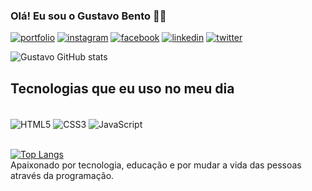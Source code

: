 ### Olá! Eu sou o Gustavo Bento 🖐🏼

[![portfolio](https://img.shields.io/website?label=gustavo.portfolio&style=for-the-badge&url=https://gustavobento.github.io/portfolio/)](https://gustavobento-dev.com.br/)
[![instagram](https://img.shields.io/badge/Instagram-E4405F?style=for-the-badge&logo=instagram&logoColor=white)](https://www.instagram.com/gustavobentto_/)
[![facebook](https://img.shields.io/badge/Facebook-1877F2?style=for-the-badge&logo=facebook&logoColor=white)](https://www.facebook.com/gustavo.bento.16/)
[![linkedin](https://img.shields.io/badge/LinkedIn-0077B5?style=for-the-badge&logo=linkedin&logoColor=white)](https://www.linkedin.com/in/gustavo-bento/)
[![twitter](https://img.shields.io/badge/Twitter-1DA1F2?style=for-the-badge&logo=twitter&logoColor=white)](https://twitter.com/gustavobentoo)

![Gustavo GitHub stats](https://github-readme-stats.vercel.app/api?username=GustavoBento&show_icons=true&theme=dark)

## Tecnologias que eu uso no meu dia

<div style=""display: inline_block><br/> 
    <img align="center" alt="HTML5" src="https://img.shields.io/badge/HTML5-E34F26?style=for-the-badge&logo=html5&logoColor=white">
    <img align="center" alt="CSS3" src="https://img.shields.io/badge/CSS3-1572B6?style=for-the-badge&logo=css3&logoColor=white">
    <img align="center" alt="JavaScript" src="https://img.shields.io/badge/JavaScript-323330?style=for-the-badge&logo=javascript&logoColor=F7DF1E">
</div>
<br/>

[![Top Langs](https://github-readme-stats.vercel.app/api/top-langs/?username=GustavoBento&layout=donut)](https://github.com/anuraghazra/github-readme-stats)
<br/>
Apaixonado por tecnologia, educação e por mudar a vida das pessoas através da programação.


